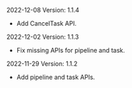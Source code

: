 2022-12-08 Version: 1.1.4
- Add CancelTask API.

2022-12-02 Version: 1.1.3
- Fix missing APIs for pipeline and task.

2022-11-29 Version: 1.1.2
- Add pipeline and task APIs.

